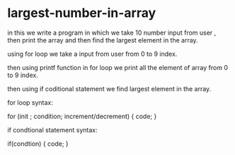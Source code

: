 # largest-number-in-array



in this we write a program in which we take 10 number input from user , then print the array and then find the largest element in the array.

using for loop we take a input from user from 0 to 9 index.

then using printf function in for loop we print all the element of array from 0 to 9 index.


then using if coditional statement we find largest element in the array.


for loop syntax:

for (init ; condition; increment/decrement)
{
  code;
}


if condtional statement syntax:

if(condtion)
{
    code;
}





























